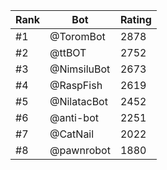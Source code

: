 Rank|Bot|Rating
---|---|---
#1|@ToromBot|2878
#2|@ttBOT|2752
#3|@NimsiluBot|2673
#4|@RaspFish|2619
#5|@NilatacBot|2452
#6|@anti-bot|2251
#7|@CatNail|2022
#8|@pawnrobot|1880
